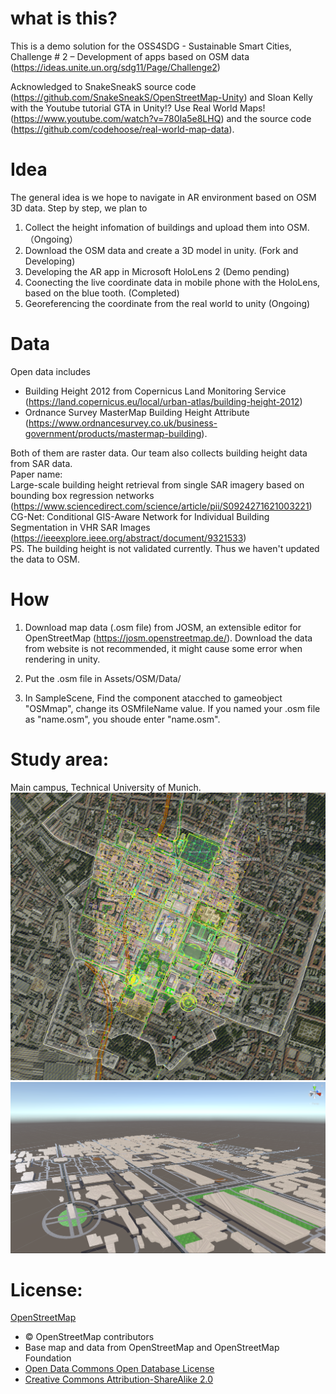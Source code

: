 # what is this?
This is a demo solution for the OSS4SDG - Sustainable Smart Cities, Challenge # 2 – Development of apps based on OSM data (https://ideas.unite.un.org/sdg11/Page/Challenge2)

Acknowledged to SnakeSneakS source code (https://github.com/SnakeSneakS/OpenStreetMap-Unity) and Sloan Kelly with the Youtube tutorial GTA in Unity!? Use Real World Maps! (https://www.youtube.com/watch?v=780Ia5e8LHQ) and the source code (https://github.com/codehoose/real-world-map-data).

# Idea
The general idea is we hope to navigate in AR environment based on OSM 3D data. Step by step, we plan to
1. Collect the height infomation of buildings and upload them into OSM. （Ongoing）
2. Download the OSM data and create a 3D model in unity. (Fork and Developing)
3. Developing the AR app in Microsoft HoloLens 2 (Demo pending)
4. Coonecting the live coordinate data in mobile phone with the HoloLens, based on the blue tooth. (Completed)
5. Georeferencing the coordinate from the real world to unity (Ongoing)

# Data
Open data includes
  - Building Height 2012 from Copernicus Land Monitoring Service (https://land.copernicus.eu/local/urban-atlas/building-height-2012)
  - Ordnance Survey MasterMap Building Height Attribute (https://www.ordnancesurvey.co.uk/business-government/products/mastermap-building).  

Both of them are raster data. Our team also collects building height data from SAR data.  
Paper name:  
Large-scale building height retrieval from single SAR imagery based on bounding box regression networks (https://www.sciencedirect.com/science/article/pii/S0924271621003221)  
CG-Net: Conditional GIS-Aware Network for Individual Building Segmentation in VHR SAR Images (https://ieeexplore.ieee.org/abstract/document/9321533)  
PS. The building height is not validated currently. Thus we haven't updated the data to OSM.

# How
1. Download map data (.osm file) from JOSM, an extensible editor for OpenStreetMap (https://josm.openstreetmap.de/). Download the data from website is not recommended, it might cause some error when rendering in unity.

2. Put the .osm file in Assets/OSM/Data/

3. In SampleScene, Find the component <MapController> atacched to gameobject "OSMmap", change its OSMfileName value. If you named your .osm file as "name.osm", you shoude enter "name.osm". 


# Study area:
Main campus, Technical University of Munich.
![OSM](https://github.com/Leonival/Mapping-OSM-in-live-AR-environment/blob/286710b06e4cb9e8bf2aeba18fc55650860181a9/Assets/OSM%20of%20TUM.png)
![unity](https://github.com/Leonival/Mapping-OSM-in-live-AR-environment/blob/0ffd786200677f49d7f451300256f6fda7cf7895/OSM%20in%20Munich.png)

# License: 
[OpenStreetMap](https://www.openstreetmap.org/copyright/)
- © OpenStreetMap contributors
- Base map and data from OpenStreetMap and OpenStreetMap Foundation
- [Open Data Commons Open Database License](https://opendatacommons.org/licenses/odbl/)
- [Creative Commons Attribution-ShareAlike 2.0](https://creativecommons.org/licenses/by-sa/2.0/)
